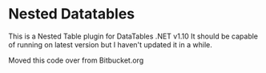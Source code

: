 # Nested Datatables

This is a Nested Table plugin for DataTables .NET v1.10
It should be capable of running on latest version but I haven't updated it in a while.

Moved this code over from Bitbucket.org 

